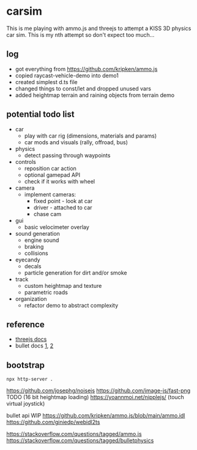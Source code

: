 # carsim

This is me playing with ammo.js and threejs to attempt a KISS 3D physics car sim.
This is my nth attempt so don't expect too much...


## log
- got everything from https://github.com/kripken/ammo.js
- copied raycast-vehicle-demo into demo1
- created simplest d.ts file
- changed things to const/let and dropped unused vars
- added heightmap terrain and raining objects from terrain demo


## potential todo list
- car
    - play with car rig (dimensions, materials and params)
    - car mods and visuals (rally, offroad, bus)
- physics
    - detect passing through waypoints
- controls
    - reposition car action
    - optional gamepad API
    - check if it works with wheel
- camera
    - implement cameras:
        - fixed point - look at car
        - driver - attached to car
        - chase cam
- gui
    - basic velocimeter overlay
- sound generation
    - engine sound
    - braking
    - collisions
- eyecandy
    - decals
    - particle generation for dirt and/or smoke
- track
    - custom heightmap and texture
    - parametric roads
- organization
    - refactor demo to abstract complexity


## reference

- [threejs docs](https://threejs.org/docs/)
- bullet docs [1](https://pybullet.org/Bullet/BulletFull/), [2](https://github.com/bulletphysics/bullet3/blob/master/docs/Bullet_User_Manual.pdf)


## bootstrap

    npx http-server .


https://github.com/josephg/noisejs
https://github.com/image-js/fast-png TODO (16 bit heightmap loading)
https://yoannmoi.net/nipplejs/ (touch virtual joystick)

bullet api WIP
https://github.com/kripken/ammo.js/blob/main/ammo.idl
https://github.com/giniedp/webidl2ts


https://stackoverflow.com/questions/tagged/ammo.js
https://stackoverflow.com/questions/tagged/bulletphysics

